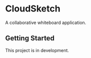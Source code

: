 # CloudSketch

A collaborative whiteboard application.

## Getting Started

This project is in development.
